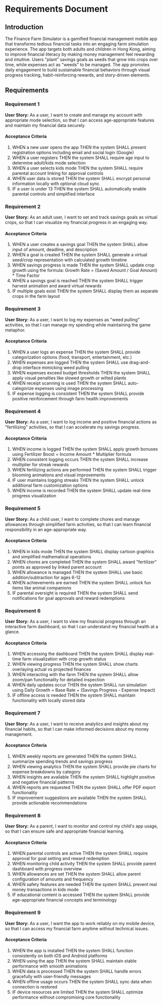 # Requirements Document

## Introduction

The Finance Farm Simulator is a gamified financial management mobile app that transforms tedious financial tasks into an engaging farm simulation experience. The app targets both adults and children in Hong Kong, aiming to improve financial literacy by making money management feel rewarding and intuitive. Users "plant" savings goals as seeds that grow into crops over time, while expenses act as "weeds" to be managed. The app promotes daily engagement to build sustainable financial behaviors through visual progress tracking, habit-reinforcing rewards, and story-driven elements.

## Requirements

### Requirement 1

**User Story:** As a user, I want to create and manage my account with appropriate mode selection, so that I can access age-appropriate features and maintain my financial data securely.

#### Acceptance Criteria

1. WHEN a new user opens the app THEN the system SHALL present registration options including email and social login (Google)
2. WHEN a user registers THEN the system SHALL require age input to determine adult/kids mode selection
3. WHEN a user selects kids mode THEN the system SHALL require parental account linking for approval controls
4. WHEN user data is stored THEN the system SHALL encrypt personal information locally with optional cloud sync
5. IF a user is under 13 THEN the system SHALL automatically enable parental controls and simplified interface

### Requirement 2

**User Story:** As an adult user, I want to set and track savings goals as virtual crops, so that I can visualize my financial progress in an engaging way.

#### Acceptance Criteria

1. WHEN a user creates a savings goal THEN the system SHALL allow input of amount, deadline, and description
2. WHEN a goal is created THEN the system SHALL generate a virtual seed/crop representation with calculated growth timeline
3. WHEN savings progress is made THEN the system SHALL update crop growth using the formula: Growth Rate = (Saved Amount / Goal Amount) * Time Factor
4. WHEN a savings goal is reached THEN the system SHALL trigger harvest animation and award virtual rewards
5. IF multiple goals exist THEN the system SHALL display them as separate crops in the farm layout

### Requirement 3

**User Story:** As a user, I want to log my expenses as "weed pulling" activities, so that I can manage my spending while maintaining the game metaphor.

#### Acceptance Criteria

1. WHEN a user logs an expense THEN the system SHALL provide categorization options (food, transport, entertainment, etc.)
2. WHEN expenses are logged THEN the system SHALL use drag-and-drop interface mimicking weed pulling
3. WHEN expenses exceed budget thresholds THEN the system SHALL apply visual penalties like slowed growth or wilted plants
4. WHEN receipt scanning is used THEN the system SHALL auto-categorize expenses using image processing
5. IF expense logging is consistent THEN the system SHALL provide positive reinforcement through farm health improvements

### Requirement 4

**User Story:** As a user, I want to log income and positive financial actions as "fertilizing" activities, so that I can accelerate my savings progress.

#### Acceptance Criteria

1. WHEN income is logged THEN the system SHALL apply growth bonuses using Fertilizer Boost = Income Amount * Multiplier formula
2. WHEN consistent logging occurs THEN the system SHALL increase multiplier for streak rewards
3. WHEN fertilizing actions are performed THEN the system SHALL trigger blooming animations and visual improvements
4. IF user maintains logging streaks THEN the system SHALL unlock additional farm customization options
5. WHEN income is recorded THEN the system SHALL update real-time progress visualization

### Requirement 5

**User Story:** As a child user, I want to complete chores and manage allowances through simplified farm activities, so that I can learn financial responsibility in an age-appropriate way.

#### Acceptance Criteria

1. WHEN in kids mode THEN the system SHALL display cartoon graphics and simplified mathematical operations
2. WHEN chores are completed THEN the system SHALL award "fertilizer" points as approved by linked parent account
3. WHEN allowance is managed THEN the system SHALL use basic addition/subtraction for ages 6-12
4. WHEN achievements are earned THEN the system SHALL unlock fun items like animal companions
5. IF parental oversight is required THEN the system SHALL send notifications for goal approvals and reward redemptions

### Requirement 6

**User Story:** As a user, I want to view my financial progress through an interactive farm dashboard, so that I can understand my financial health at a glance.

#### Acceptance Criteria

1. WHEN accessing the dashboard THEN the system SHALL display real-time farm visualization with crop growth status
2. WHEN viewing progress THEN the system SHALL show charts overlaying actual vs projected finances
3. WHEN interacting with the farm THEN the system SHALL allow zoom/pan functionality for detailed inspection
4. WHEN daily updates occur THEN the system SHALL run simulation using Daily Growth = Base Rate + (Savings Progress - Expense Impact)
5. IF offline access is needed THEN the system SHALL maintain functionality with locally stored data

### Requirement 7

**User Story:** As a user, I want to receive analytics and insights about my financial habits, so that I can make informed decisions about my money management.

#### Acceptance Criteria

1. WHEN weekly reports are generated THEN the system SHALL summarize spending trends and savings progress
2. WHEN viewing analytics THEN the system SHALL provide pie charts for expense breakdowns by category
3. WHEN insights are available THEN the system SHALL highlight positive and negative financial patterns
4. WHEN reports are requested THEN the system SHALL offer PDF export functionality
5. IF improvement suggestions are available THEN the system SHALL provide actionable recommendations

### Requirement 8

**User Story:** As a parent, I want to monitor and control my child's app usage, so that I can ensure safe and appropriate financial learning.

#### Acceptance Criteria

1. WHEN parental controls are active THEN the system SHALL require approval for goal setting and reward redemption
2. WHEN monitoring child activity THEN the system SHALL provide parent dashboard with progress overview
3. WHEN allowances are set THEN the system SHALL allow parent configuration of amounts and frequency
4. WHEN safety features are needed THEN the system SHALL prevent real money transactions in kids mode
5. IF educational content is accessed THEN the system SHALL provide age-appropriate financial concepts and terminology

### Requirement 9

**User Story:** As a user, I want the app to work reliably on my mobile device, so that I can access my financial farm anytime without technical issues.

#### Acceptance Criteria

1. WHEN the app is installed THEN the system SHALL function consistently on both iOS and Android platforms
2. WHEN using the app THEN the system SHALL maintain stable performance with smooth animations
3. WHEN data is processed THEN the system SHALL handle errors gracefully with user-friendly messages
4. WHEN offline usage occurs THEN the system SHALL sync data when connection is restored
5. IF device resources are limited THEN the system SHALL optimize performance without compromising core functionality